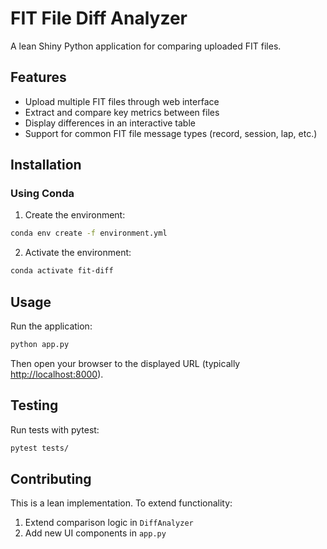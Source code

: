 # FIT File Diff Analyzer

A lean Shiny Python application for comparing uploaded FIT files.

## Features

- Upload multiple FIT files through web interface
- Extract and compare key metrics between files
- Display differences in an interactive table
- Support for common FIT file message types (record, session, lap, etc.)

## Installation

### Using Conda

1. Create the environment:

```bash
conda env create -f environment.yml
```

2. Activate the environment:

```bash
conda activate fit-diff
```

## Usage

Run the application:

```bash
python app.py
```

Then open your browser to the displayed URL (typically <http://localhost:8000>).

## Testing

Run tests with pytest:

```bash
pytest tests/
```

## Contributing

This is a lean implementation. To extend functionality:

1. Extend comparison logic in `DiffAnalyzer`
2. Add new UI components in `app.py`

